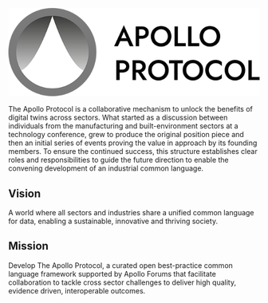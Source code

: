 ![Apollo Protocol Logo](./profile/apollo-protocol-logo.png)

The Apollo Protocol is a collaborative mechanism to unlock the benefits of digital twins across sectors. What started as a discussion between individuals from the manufacturing and built-environment sectors at a technology conference, grew to produce the original position piece and then an initial series of events proving the value in approach by its founding members. To ensure the continued success, this structure establishes clear roles and responsibilities to guide the future direction to enable the convening development of an industrial common language.

## Vision

A world where all sectors and industries share a unified common language for data, enabling a sustainable, innovative and thriving society.

## Mission

Develop The Apollo Protocol, a curated open best-practice common language framework supported by Apollo Forums that facilitate collaboration to tackle cross sector challenges to deliver high quality, evidence driven, interoperable outcomes.
